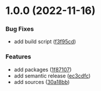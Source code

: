 # 1.0.0 (2022-11-16)


### Bug Fixes

* add build script ([f3f95cd](https://github.com/2ppl/core/commit/f3f95cde5ea6558ed039e5d59e2f92cb69cc9eda))


### Features

* add packages ([1f87107](https://github.com/2ppl/core/commit/1f87107ebf4f1ce0f75ce063d91d1e14192cb486))
* add semantic release ([ec3cdfc](https://github.com/2ppl/core/commit/ec3cdfc8625b2bee003b35c257f4017bc33dd7cc))
* add sources ([30a18bb](https://github.com/2ppl/core/commit/30a18bb12ddb8c75c4fab653a9dfeb02896e497d))
